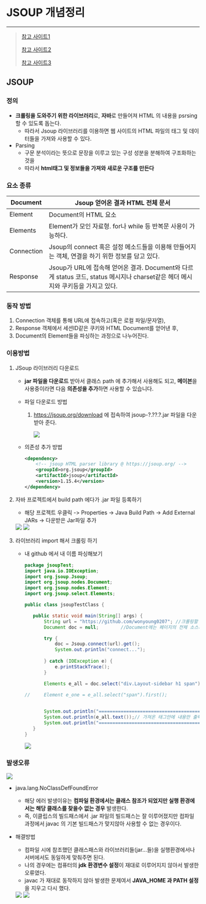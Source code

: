 # JSOUP 개념정리 

---

>[참고 사이트1](https://ming9mon.tistory.com/41)
>
>[참고 사이트2](https://offbyone.tistory.com/116)
>
>[참고 사이트3](https://jforj.tistory.com/68)

## JSOUP 

### 정의

- **크롤링을 도와주기 위한 라이브러리**로, **자바**로 만들어져 HTML  의 내용을 psrsing 할 수 있도록 돕는다. 
  - 따라서 Jsoup 라이브러리를 이용하면 웹 사이트의 HTML 파일의 태그 및 데이터들을 가져와 사용할 수 있다. 
- Parsing 
  - 구문 분석이라는 뜻으로 문장을 이루고 있는 구성 성분을 분해하여 구조화하는 것을
  - 따라서 **html태그 및 정보들을 가져와 새로운 구조를 만든다**

### 요소 종류

| Document   | Jsoup 얻어온 결과 HTML 전체 문서                             |
| ---------- | ------------------------------------------------------------ |
| Element    | Document의 HTML 요소                                         |
| Elements   | Element가 모인 자료형. for나 while 등 반복문 사용이 가능하다. |
| Connection | Jsoup의 connect 혹은 설정 메소드들을 이용해 만들어지는 객체, 연결을 하기 위한 정보를 담고 있다. |
| Response   | Jsoup가 URL에 접속해 얻어온 결과. Document와 다르게 status 코드, status 메시지나 charset같은 헤더 메시지와 쿠키등을 가지고 있다. |

### 동작 방법

1. Connection 객체를 통해 URL에 접속하고(혹은 로컬 파일/문자열), 
2. Response 객체에서 세션ID같은 쿠키와 HTML Document를 얻어낸 후, 
3. Document의 Element들을 파싱하는 과정으로 나누어진다.

### 이용방법

1. JSoup 라이브러리 다운로드

   - **jar 파일을 다운로드** 받아서 클래스 path 에 추가해서 사용해도 되고, **메이븐**을 사용중이라면 다음 **의존성을 추가**하면 사용할 수 있습니다.

   - 파일 다운로드 방법

     1. https://jsoup.org/download 에 접속하여 jsoup-?.??.?.jar 파일을 다운받아 준다.

        <img src="./images/jsoup다운로드.png">

   - 의존성 추가 방법

     ```xml
     <dependency>
         <!-- jsoup HTML parser library @ https://jsoup.org/ -->
         <groupId>org.jsoup</groupId>
         <artifactId>jsoup</artifactId>
         <version>1.15.4</version>
     </dependency>
     ```

2. 자바 프로젝트에서 build path 에다가 .jar 파일 등록하기 

   - 해당 프로젝트 우클릭 -> Properties -> Java Build Path -> Add External JARs -> 다운받은 Jar파일 추가

   <img src="./images/jsoup빌드패스설정.png">

   <img src="./images/jsoup연결.png">

3. 라이브러리 import 해서 크롤링 하기 

   - 내 github 에서 내 이름 파싱해보기 

     ```java
     package jsoupTest;
     import java.io.IOException;
     import org.jsoup.Jsoup;
     import org.jsoup.nodes.Document;
     import org.jsoup.nodes.Element;
     import org.jsoup.select.Elements;
     
     public class jsoupTestClass {
     
     	public static void main(String[] args) {
     		String url = "https://github.com/wonyoung0207"; //크롤링할 url지정
     		Document doc = null;        //Document에는 페이지의 전체 소스가 저장된다
     
     		try {
     			doc = Jsoup.connect(url).get();
     			System.out.println("connect...");
     			
     		} catch (IOException e) {
     			e.printStackTrace();
     		}
     
     		Elements e_all = doc.select("div.Layout-sidebar h1 span");  // div 태그밑에 있는 클래스 이름이 Layout-sidebar 를 찾고 해당 태그 밑에있는 h1 태그 밑에 span 태그의 모든 내용을 가져옴   
             
     //		Element e_one = e_all.select("span").first();
     
     
     		System.out.println("============================================================");
     		System.out.println(e_all.text());// 가져온 태그안에 내용만 출력 
     		System.out.println("============================================================");
     	}
     }
     ```

     <img src="./images/jsoup결과.png">



### 발생오류

<img src="./images/jsoup오류발생.png">

- java.lang.NoClassDefFoundError 

  - 해당 에러 발생이유는 **컴파일 환경에서는 클래스 참조가 되었지만 실행 환경에서는 해당 클래스를 찾을수 없는 경우** 발생한다.
  - 즉, 이클립스의 빌드패스에서 .jar 파일의 빌드패스는 잘 이루어졌지만 컴파일 과정에서 javac 의 기본 빌드패스가 맞지않아 사용할 수 없는 경우이다. 

- 해결방법

  -  컴파일 시에 참조했던 클래스패스와 라이브러리들(jar...들)을 실행환경에서나 서버에서도 동일하게 맞춰주면 된다.
  - 나의 경우에는 컴퓨터의 **jdk 환경변수 설정**이 재대로 이루어지지 않아서 발생한 오류였다.
  - javac 가 재대로 동작하지 않아 발생한 문제여서 **JAVA_HOME 과 PATH 설정**을 지우고 다시 했다. 

  <img src="./images/jsoup오류1.png">

  <img src="./images/jsoup오류2.png">